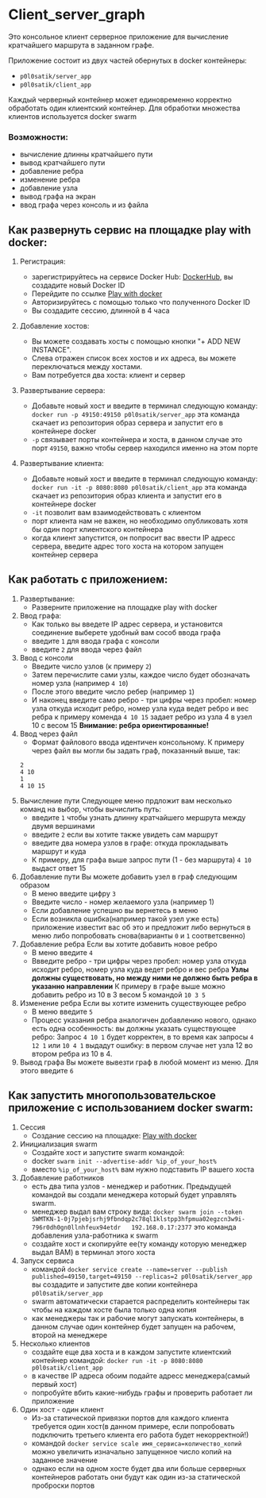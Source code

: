 # Client_server_graph

Это консольное клиент серверное приложение для вычисление кратчайшего маршрута в заданном графе.

Приложение состоит из двух частей обернутых в docker контейнеры:
- `p0l0satik/server_app`
- `p0l0satik/client_app`

Каждый черверный контейнер может единовременно корректно обработать один клиентский контейнер.
Для обработки множества клиентов используется docker swarm

### Возможности:
- вычисление длинны кратчайшего пути
- вывод кратчайшего пути
- добавление ребра
- изменение ребра
- добавление узла
- вывод графа на экран
- ввод графа через консоль и из файла

## Как развернуть сервис на площадке play with docker:
1. Регистрация:
    - зарегистрируйтесь на сервисе Docker Hub: [DockerHub](https://hub.docker.com), вы создадите новый Docker ID
    - Перейдите по ссылке [Play with docker](https://labs.play-with-docker.com)
    - Авторизируйтесь с помощью только что полученного Docker ID
    - Вы создадите сессию, длинной в 4 часa

2. Добавление хостов:
    - Вы можете создавать хосты с помощью кнопки "+ ADD NEW INSTANCE".
    - Слева отражен список всех хостов и их адреса, вы можете переключаться между хостами.
    - Вам потребуется два хоста: клиент и сервер

3. Развертывание сервера:  
    - Добавьте новый хост и введите в терминал следующую команду:  `docker run -p 49150:49150 p0l0satik/server_app`
    эта команда скачает из репозитория образ сервера и запустит его в контейнере docker
    - `-p` связывает порты контейнера и хоста, в данном случае это порт `49150`, важно чтобы сервер находился именно на этом порте

4. Развертывание клиента:
    - Добавьте новый хост и введите в терминал следующую команду: `docker run -it -p 8080:8080 p0l0satik/client_app` 
    эта команда скачает из репозитория образ клиента и запустит его в контейнере docker
    - `-it` позволит вам взаимодействовать с клиентом
    - порт клиента нам не важен, но необходимо опубликовать хотя бы один порт клиентского контейнера
    - когда клиент запустится, он попросит вас ввести IP адресс сервера, введите адрес того хоста на котором запущен 
    контейнер сервера
    
## Как работать с приложением:
1. Развертывание:
    - Разверните приложение на площадке play with docker 
2. Ввод графа:
    - Как только вы введете IP адрес сервера, и установится соединение выберете удобный вам сособ ввода графа
    - введите `1` для ввода графа с консоли 
    - введите `2` для ввода через файл
3. Ввод с консоли
    - Введите число узлов (к примеру `2`)
    - Затем перечислите сами узлы, каждое число будет обозначать номер узла (например `4 10`)
    - После этого введите число ребер (например `1`)
    - И наконец введите само ребро - три цифры через пробел: номер узла откуда исходит ребро, номер узла куда ведет ребро и вес ребра
    к примеру коменда `4 10 15` задает ребро из узла 4 в узел 10 с весом 15
    **Внимание: ребра ориентированные!**
4. Ввод через файл
    - Формат файлового ввода идентичен консольному. К примеру через файл вы могли бы задать граф, показанный выше, так:
    ```
    2
    4 10
    1
    4 10 15
    ```
5. Вычисление пути
    Следующее меню прдложит вам несколько команд на выбор, чтобы вычислить путь:
    - введите `1` чтобы узнать длинну кратчайшего мершрута между двумя вершинами
    - введите `2` если вы хотите также увидеть сам маршрут
    - введите два номера узлов в графе: откуда прокладывать маршрут и куда
    - К примеру, для графа выше запрос пути (1 - без маршрута) `4 10` выдаст ответ  15
6. Добавление пути
    Вы можете добавить узел в граф следующим образом
    - В меню введите цифру `3`
    - Введите число - номер желаемого узла (например 1)
    - Если добавление успешно вы вернетесь в меню
    - Если возникла ошибка(например такой узел уже есть) приложение известит вас об это и предложит либо вернуться в меню либо попробовать снова(варианты `0` и `1` соответсвенно)
7. Добавление ребра
    Если вы хотите добавить новое ребро
    - В меню введите `4`
    - Ввведите ребро - три цифры через пробел: номер узла откуда исходит ребро, номер узла куда ведет ребро и вес ребра
    **Узлы должны существовать, но между ними не должно быть ребра в указанно направлении**
    К примеру в графе выше можно добавить ребро из 10 в 3 весом 5 командой `10 3 5`
8. Изменение ребра
    Если вы хотите изменить существующее ребро
    - В меню введите `5`
    - Процесс указания ребра аналогичен добавлению нового, однако есть одна особенность: вы должны указать существующее ребро:
    Запрос `4 10 1` будет корректен, в то время как запросы `4 12 1` или `10 4 1` выдадут ошибку: в первом случае нет узла 12 во втором ребра из 10 в 4.
9. Вывод графа
    Вы можете вывезти граф в любой момент из меню. Для этого введите `6` 

## Как запустить многопользовательское приложение с использованием docker swarm:
1. Сессия
    - Создание сессию на площадке: [Play with docker](https://labs.play-with-docker.com)
2. Инициализация swarm
    - Создайте хост и запустите swarm командой:
    - docker `swarm init --advertise-addr %ip_of_your_host%`
    - вместо `%ip_of_your_host%` вам нужно подставить IP вашего хоста
3. Добавление работников
    - есть два типа узлов - менеджер и работник. Предыдущей командой вы создали менеджера который будет управлять swarm. 
    - менеджер выдал вам строку вида:
    `docker swarm join --token SWMTKN-1-0j7pjebjsrhj9fbndqp2c78ql1klstpp3hfpmua02egzcn3w9i-796r0dh0gn0llnhfeux94etdr   192.168.0.17:2377`
    это команда добавления узла-работника к swarm
    - создайте хост и скопируйте ее(ту команду которую менеджер выдал ВАМ) в терминал этого хоста
4. Запуск сервиса
    - командой `docker service create --name=server --publish published=49150,target=49150 --replicas=2 p0l0satik/server_app`
    вы создадите и запустите две копии контейнера `p0l0satik/server_app`
    - swarm автоматически старается распределить контейнеры так чтобы на каждом хосте была только одна копия
    - как менеджеры так и рабочие могут запускать контейнеры, в данном случае один контейнер будет запущен на рабочем, второй на менеджере
5. Несколько клиентов
    - создайте еще два хоста и в каждом запустите клиентский контейнер командой:
    `docker run -it -p 8080:8080 p0l0satik/client_app`
    - в качестве IP адреса обоим подайте адресс менеджера(самый первый хост)
    - попробуйте вбить какие-нибудь графы и проверить работает ли приложение
6. Один хост - один клиент
    - Из-за статической привязки портов для каждого клиента требуется один хост(в данном примере, если попробовать подключить третьего клиента его работа будет некорректной!)
    - командой `docker service scale имя_сервиса=количество_копий` можно увеличить изначально запущенное число копий на заданное значение
    - однако если на одном хосте будет два или больше серверных контейнеров работать они будут как один из-за статической проброски портов
    
 

